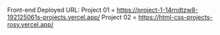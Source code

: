 Front-end Deployed URL:
    Project 01 = https://project-1-14rndtzw8-192125061s-projects.vercel.app/
    Project 02 = https://html-css-projects-rosy.vercel.app/
